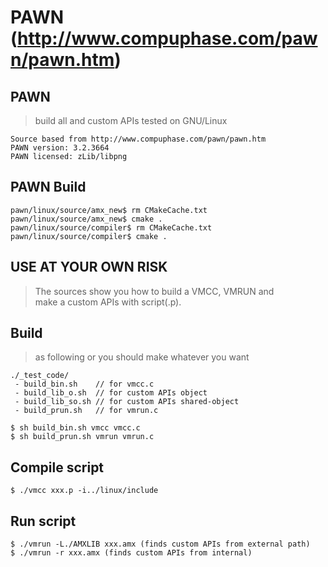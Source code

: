 PAWN (http://www.compuphase.com/pawn/pawn.htm)
===============

PAWN
----------
> build all and custom APIs tested on GNU/Linux

    Source based from http://www.compuphase.com/pawn/pawn.htm
    PAWN version: 3.2.3664
    PAWN licensed: zLib/libpng


PAWN Build
----------
    pawn/linux/source/amx_new$ rm CMakeCache.txt
    pawn/linux/source/amx_new$ cmake .
    pawn/linux/source/compiler$ rm CMakeCache.txt
    pawn/linux/source/compiler$ cmake .


USE AT YOUR OWN RISK
----------
> The sources show you how to build a VMCC, VMRUN and <br>
> make a custom APIs with script(.p).


Build
----------
> as following or you should make whatever you want

    ./_test_code/
     - build_bin.sh    // for vmcc.c
     - build_lib_o.sh  // for custom APIs object
     - build_lib_so.sh // for custom APIs shared-object
     - build_prun.sh   // for vmrun.c

    $ sh build_bin.sh vmcc vmcc.c
    $ sh build_prun.sh vmrun vmrun.c


Compile script
----------

    $ ./vmcc xxx.p -i../linux/include


Run script
----------

    $ ./vmrun -L./AMXLIB xxx.amx (finds custom APIs from external path)
    $ ./vmrun -r xxx.amx (finds custom APIs from internal)

